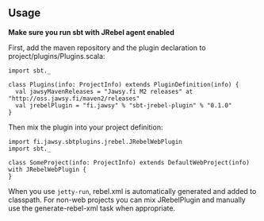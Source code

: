 ## Usage

**Make sure you run sbt with JRebel agent enabled**

First, add the maven repository and the plugin declaration to project/plugins/Plugins.scala:

    import sbt._

    class Plugins(info: ProjectInfo) extends PluginDefinition(info) {
      val jawsyMavenReleases = "Jawsy.fi M2 releases" at "http://oss.jawsy.fi/maven2/releases"
      val jrebelPlugin = "fi.jawsy" % "sbt-jrebel-plugin" % "0.1.0"
    }


Then mix the plugin into your project definition:

    import fi.jawsy.sbtplugins.jrebel.JRebelWebPlugin
    import sbt._

    class SomeProject(info: ProjectInfo) extends DefaultWebProject(info) with JRebelWebPlugin {
    }

When you use `jetty-run`, rebel.xml is automatically generated and added to classpath.
For non-web projects you can mix JRebelPlugin and manually use the generate-rebel-xml task when appropriate.
